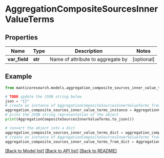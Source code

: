 # AggregationCompositeSourcesInnerValueTerms


## Properties

Name | Type | Description | Notes
------------ | ------------- | ------------- | -------------
**var_field** | **str** | Name of attribute to aggregate by | [optional] 

## Example

```python
from manticoresearch.models.aggregation_composite_sources_inner_value_terms import AggregationCompositeSourcesInnerValueTerms

# TODO update the JSON string below
json = "{}"
# create an instance of AggregationCompositeSourcesInnerValueTerms from a JSON string
aggregation_composite_sources_inner_value_terms_instance = AggregationCompositeSourcesInnerValueTerms.from_json(json)
# print the JSON string representation of the object
print(AggregationCompositeSourcesInnerValueTerms.to_json())

# convert the object into a dict
aggregation_composite_sources_inner_value_terms_dict = aggregation_composite_sources_inner_value_terms_instance.to_dict()
# create an instance of AggregationCompositeSourcesInnerValueTerms from a dict
aggregation_composite_sources_inner_value_terms_from_dict = AggregationCompositeSourcesInnerValueTerms.from_dict(aggregation_composite_sources_inner_value_terms_dict)
```
[[Back to Model list]](../README.md#documentation-for-models) [[Back to API list]](../README.md#documentation-for-api-endpoints) [[Back to README]](../README.md)


